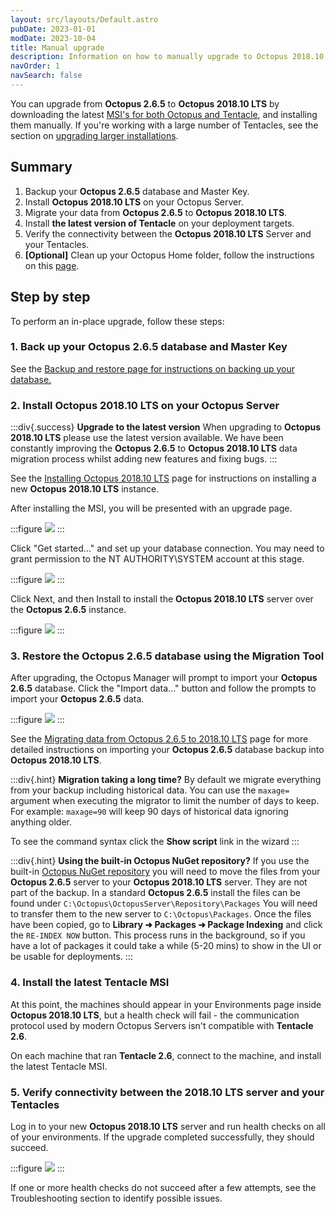```yaml
---
layout: src/layouts/Default.astro
pubDate: 2023-01-01
modDate: 2023-10-04
title: Manual upgrade
description: Information on how to manually upgrade to Octopus 2018.10 LTS from Octopus 2.6.5.
navOrder: 1
navSearch: false
---
```


You can upgrade from **Octopus 2.6.5** to **Octopus 2018.10 LTS** by downloading the latest [MSI's for both Octopus and Tentacle](https://octopus.com/download), and installing them manually. If you're working with a large number of Tentacles, see the section on [upgrading larger installations](/docs/administration/upgrading/legacy/upgrading-from-octopus-2.6.5-2018.10lts).

## Summary

1. Backup your **Octopus 2.6.5** database and Master Key.
2. Install **Octopus 2018.10 LTS** on your Octopus Server.
3. Migrate your data from **Octopus 2.6.5** to **Octopus 2018.10 LTS**.
4. Install **the latest version of Tentacle** on your deployment targets.
5. Verify the connectivity between the **Octopus 2018.10 LTS** Server and your Tentacles.
6. **[Optional]** Clean up your Octopus Home folder, follow the instructions on this [page](/docs/administration/managing-infrastructure/server-configuration-and-file-storage\#ServerConfigurationAndFileStorage-CleanUp).

## Step by step

To perform an in-place upgrade, follow these steps:

### 1. Back up your Octopus 2.6.5 database and Master Key

See the [Backup and restore](/docs/administration/upgrading/legacy/upgrading-from-octopus-2.6.5-2018.10lts/backup-2.6/)[ page for instructions on backing up your database.](/docs/administration/upgrading/legacy/upgrading-from-octopus-2.6.5-2018.10lts/backup-2.6)

### 2. Install Octopus 2018.10 LTS on your Octopus Server

:::div{.success}
**Upgrade to the latest version**
When upgrading to **Octopus 2018.10 LTS** please use the latest version available. We have been constantly improving the **Octopus 2.6.5** to **Octopus 2018.10 LTS** data migration process whilst adding new features and fixing bugs.
:::

See the [Installing Octopus 2018.10 LTS](/docs/installation) page for instructions on installing a new **Octopus 2018.10 LTS** instance.

After installing the MSI, you will be presented with an upgrade page.

:::figure
![](/docs/administration/upgrading/legacy/upgrading-from-octopus-2.6.5-2018.10lts/images/3278008.png)
:::

Click "Get started..." and set up your database connection. You may need to grant permission to the NT AUTHORITY\SYSTEM account at this stage.

:::figure
![](/docs/administration/upgrading/legacy/upgrading-from-octopus-2.6.5-2018.10lts/images/3278007.png)
:::

Click Next, and then Install to install the **Octopus 2018.10 LTS** server over the **Octopus 2.6.5** instance.

:::figure
![](/docs/administration/upgrading/legacy/upgrading-from-octopus-2.6.5-2018.10lts/images/3278006.png)
:::

### 3. Restore the Octopus 2.6.5 database using the Migration Tool

After upgrading, the Octopus Manager will prompt to import your **Octopus 2.6.5** database. Click the "Import data..." button and follow the prompts to import your **Octopus 2.6.5** data.

:::figure
![](/docs/administration/upgrading/legacy/upgrading-from-octopus-2.6.5-2018.10lts/images/3278005.png)
:::

See the [Migrating data from Octopus 2.6.5 to 2018.10 LTS](/docs/administration/upgrading/legacy/upgrading-from-octopus-2.6.5-2018.10lts/migrating-data-from-octopus-2.6.5-2018.10lts) page for more detailed instructions on importing your **Octopus 2.6.5** database backup into **Octopus 2018.10 LTS**.

:::div{.hint}
**Migration taking a long time?**
By default we migrate everything from your backup including historical data. You can use the `maxage=` argument when executing the migrator to limit the number of days to keep. For example: `maxage=90` will keep 90 days of historical data ignoring anything older.

To see the command syntax click the **Show script** link in the wizard
:::

:::div{.hint}
**Using the built-in Octopus NuGet repository?**
If you use the built-in [Octopus NuGet repository](/docs/packaging-applications/package-repositories) you will need to move the files from your **Octopus 2.6.5** server to your **Octopus 2018.10 LTS** server. They are not part of the backup.
In a standard **Octopus 2.6.5** install the files can be found under `C:\Octopus\OctopusServer\Repository\Packages`
You will need to transfer them to the new server to `C:\Octopus\Packages`. Once the files have been copied, go to **Library ➜ Packages ➜ Package Indexing** and click the `RE-INDEX NOW` button. This process runs in the background, so if you have a lot of packages it could take a while (5-20 mins) to show in the UI or be usable for deployments.
:::

### 4. Install the latest Tentacle MSI

At this point, the machines should appear in your Environments page inside **Octopus 2018.10 LTS**, but a health check will fail - the communication protocol used by modern Octopus Servers isn't compatible with **Tentacle 2.6**.

On each machine that ran **Tentacle 2.6**, connect to the machine, and install the latest Tentacle MSI.

### 5. Verify connectivity between the 2018.10 LTS server and your Tentacles

Log in to your new **Octopus 2018.10 LTS** server and run health checks on all of your environments. If the upgrade completed successfully, they should succeed.

:::figure
![](/docs/administration/upgrading/legacy/upgrading-from-octopus-2.6.5-2018.10lts/images/3278009.png)
:::

If one or more health checks do not succeed after a few attempts, see the Troubleshooting section to identify possible issues.

